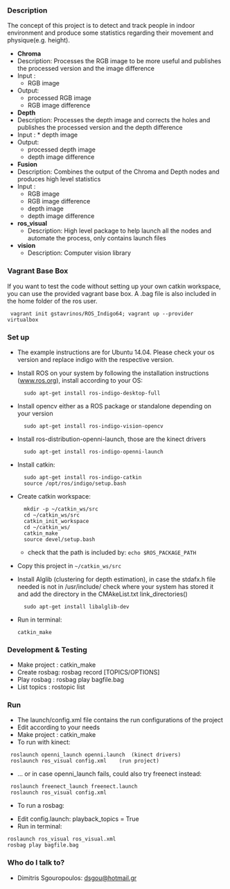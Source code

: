 ### Description ###
The concept of this project is to detect and track people in indoor environment and produce some statistics regarding
their movement and physique(e.g. height).


* **Chroma**
 * Description: 
   Processes the RGB image to be more useful and publishes the processed version and the image difference  
 * Input : 
     * RGB image
 * Output: 
     * processed RGB image
     * RGB image difference
* **Depth**
 * Description: 
   Processes the depth image and corrects the holes and publishes the processed version and the depth difference
 * Input : 
       * depth image
 * Output: 
     * processed depth image
     * depth image difference
* **Fusion**
 * Description: Combines the output of the Chroma and Depth nodes and produces high level statistics
 * Input : 
      * RGB image
      * RGB image difference
      * depth image
      * depth image difference
* **ros_visual**
    * Description: High level package to help launch all the nodes and automate the process, only contains launch files
* **vision**
    * Description: Computer vision library

### Vagrant Base Box ###
If you want to test the code without setting up your own catkin workspace, you can use the provided vagrant base box. A .bag file is also included in the home folder of the ros user.
```
 vagrant init gstavrinos/ROS_Indigo64; vagrant up --provider virtualbox
 ```
  
### Set up ###

* The example instructions are for Ubuntu 14.04. Please check your os version and replace indigo with the respective version.

* Install ROS on your system by following the installation instructions (www.ros.org), install according to your OS: 

  ```
    sudo apt-get install ros-indigo-desktop-full 
  ```
* Install opencv either as a ROS package or standalone depending on your version 

  ```
    sudo apt-get install ros-indigo-vision-opencv
  ```
* Install ros-distribution-openni-launch, those are the kinect drivers 

  ```
    sudo apt-get install ros-indigo-openni-launch
  ```
* Install catkin:

  ```
    sudo apt-get install ros-indigo-catkin
    source /opt/ros/indigo/setup.bash
  ```
* Create catkin workspace:

  ```
    mkdir -p ~/catkin_ws/src
    cd ~/catkin_ws/src
    catkin_init_workspace
    cd ~/catkin_ws/
    catkin_make
    source devel/setup.bash
  ```
  * check that the path is included by: ```echo $ROS_PACKAGE_PATH```
* Copy this project in ```~/catkin_ws/src```
* Install Alglib (clustering for depth estimation), in case the stdafx.h file needed is not in /usr/include/
check where your system has  stored it and add the directory in the CMAkeList.txt link_directories()
  ```
    sudo apt-get install libalglib-dev
  ```

* Run in terminal: 

  ```
  catkin_make
  ```

### Development & Testing ###
* Make project : catkin_make
* Create rosbag: rosbag record [TOPICS/OPTIONS] 
* Play rosbag  : rosbag play bagfile.bag
* List topics  : rostopic list


### Run ###
* The launch/config.xml file contains the run configurations of the project
* Edit according to your needs
* Make project : catkin_make
* To run with kinect:
      
```
 roslaunch openni_launch openni.launch  (kinect drivers)
 roslaunch ros_visual config.xml    (run project)
```

* ... or in case openni_launch fails, could also try freenect instead:
```
 roslaunch freenect_launch freenect.launch
 roslaunch ros_visual config.xml
```

* To run a rosbag:
- Edit config.launch: playback_topics = True
- Run in terminal:
```
roslaunch ros_visual ros_visual.xml 
rosbag play bagfile.bag
```

### Who do I talk to? ###

* Dimitris Sgouropoulos: dsgou@hotmail.gr
